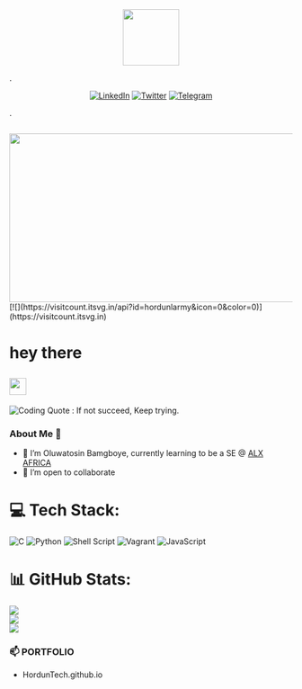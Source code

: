 <div id="header" align="center">
  <img src="https://media.giphy.com/media/M9gbBd9nbDrOTu1Mqx/giphy.gif" width="100"/>
</div>

.<p align="center">
[![LinkedIn](https://img.shields.io/badge/LinkedIn-%230077B5.svg?logo=linkedin&logoColor=white)](https://www.linkedin.com/in/bamgboye-oluwatosin-9a258883/)
[![Twitter](https://img.shields.io/badge/Twitter-%231DA1F2.svg?logo=Twitter&logoColor=white)](https://twitter.com/HordunTech) [![Telegram](https://img.shields.io/badge/Telegram-%231DA1F2.svg?logo=Telegram&logoColor=white)](https://t.me/horduntech)
  </p>
  
  .<p align="center">
  <img src="https://komarev.com/ghpvc/?username=your-github-username&style=flat-square&color=blue" alt=""/>
  <div align="center">

  <img src="https://media.giphy.com/media/dWesBcTLavkZuG35MI/giphy.gif" width="600" height="300"/>

</div>
[![](https://visitcount.itsvg.in/api?id=hordunlarmy&icon=0&color=0)](https://visitcount.itsvg.in)
 </p>
<h1>

  hey there

  <img src="https://media.giphy.com/media/hvRJCLFzcasrR4ia7z/giphy.gif" width="30px"/>

</h1>

<picture> <source media="(prefers-color-scheme: dark)" srcset="https://i.imgur.com/gmq7zZY.jpg"> <source media="(prefers-color-scheme: light)" srcset="https://i.imgur.com/kMMDHVM.jpg"> <img alt="Coding Quote : If not succeed, Keep trying." src="https://i.imgur.com/kMMDHVM.jpg"> </picture>

### About Me 👋

<!--
**Hordunlarmy/Hordunlarmy** is a ✨ _special_ ✨ repository because its `README.md` (this file) appears on your GitHub profile.

Here are some ideas to get you started:

- 🔭 I’m currently working on ...
-->
- 🌱 I’m Oluwatosin Bamgboye, currently learning to be a SE @ [ALX AFRICA](https://www.alxafrica.com/)
- 👯 I’m open to collaborate
<!-- 🤔 I’m looking for help with ...
- 💬 Ask me about ...
- 📫 How to reach me: ...
- 😄 Pronouns: ...

- ⚡ Favorite Coding Quote : While (!(succeed = try ()));
-->

# 💻 Tech Stack:
![C](https://img.shields.io/badge/c-%2300599C.svg?style=for-the-badge&logo=c&logoColor=white) ![Python](https://img.shields.io/badge/python-3670A0?style=for-the-badge&logo=python&logoColor=ffdd54) ![Shell Script](https://img.shields.io/badge/shell_script-%23121011.svg?style=for-the-badge&logo=gnu-bash&logoColor=white) ![Vagrant](https://img.shields.io/badge/vagrant-%231563FF.svg?style=for-the-badge&logo=vagrant&logoColor=white) ![JavaScript](https://img.shields.io/badge/javascript-%23323330.svg?style=for-the-badge&logo=javascript&logoColor=%23F7DF1E)

# 📊 GitHub Stats:
![](https://github-readme-stats.vercel.app/api?username=hordunlarmy&theme=radical&hide_border=false&include_all_commits=false&count_private=true)<br/>
![](https://github-readme-streak-stats.herokuapp.com/?user=hordunlarmy&theme=radical&hide_border=false)<br/>
![](https://github-readme-stats.vercel.app/api/top-langs/?username=hordunlarmy&theme=radical&hide_border=false&include_all_commits=false&count_private=true&layout=compact)

### 📫 PORTFOLIO
* HordunTech.github.io
